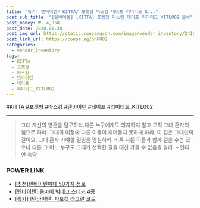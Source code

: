 ```yaml
--- 
title: "특가! 텐바이텐/ KITTA/ 포켓형 마스킹 테이프 리미티드_K..." 
post_sub_title: "[텐바이텐] [KITTA] 포켓형 마스킹 테이프 리미티드_KITL002 블루" 
post_money: ₩. 4,950 
post_date: 2020.01.30 
post_img_url: https://static.coupangcdn.com/image/vendor_inventory/2410/f8382083a4eb1aa34c5bc1a67450e2566ac02b936625bed82692c1623dfe.jpg 
post_link_url: https://coupa.ng/bnHU82 
categories: 
  - vendor_inventory 
tags: 
  - KITTA 
  - 포켓형 
  - 마스킹 
  - 텐바이텐 
  - 테이프 
  - 리미티드_KITL002 
--- 
```

  #KITTA #포켓형 #마스킹 #텐바이텐 #테이프 #리미티드_KITL002 
<hr> 

> 그대 자신의 영혼을 탐구하라.다른 누구에게도 의지하지 말고 오직 그대 혼자의 힘으로 하라. 그대의 여정에 다른 이들이 끼어들지 못하게 하라. 이 길은 그대만의 길이요,  그대 혼자 가야할 길임을 명심하라.  비록 다른 이들과 함께 걸을 수는 있으나 다른 그 어느 누구도 그대가 선택한 길을 대신 가줄 수 없음을 알라. – 인디언 속담 


### POWER LINK

* <a href="https://blog.naver.com/fasyy4321/221789863786" target="_blank">[추천]텐바이텐마테 50가지 정보</a>
* <a href="https://blog.naver.com/santokki14/221786760615" target="_blank">[텐바이텐] 콤마비 빅데코 스티커 4종</a>
* <a href="https://blog.naver.com/an0733/221790200328" target="_blank">[특가] [텐바이텐] 퍼포켓 라그란 코트</a>
